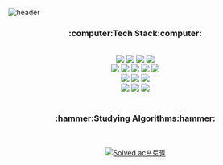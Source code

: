 ![header](https://capsule-render.vercel.app/api?type=soft&color=gradient&height=200&section=header&text=Hi!%20I'm%20Haewon&fontSize=70&animation=blink)

<div align=center><h3>:computer:Tech Stack:computer:</h3><br/>
  <img src="https://img.shields.io/badge/Python-3776AB?style=for-the-badge&logo=Python&logoColor=white">
  <img src="https://img.shields.io/badge/Oracle-F80000?style=for-the-badge&logo=Oracle&logoColor=white">
  <img src="https://img.shields.io/badge/MySQL-4479A1?style=for-the-badge&logo=MySQL&logoColor=white">
  <img src="https://img.shields.io/badge/R-276DC3?style=for-the-badge&logo=R&logoColor=white"><br/>
  <img src="https://img.shields.io/badge/Selenium-43B02A?style=for-the-badge&logo=Selenium&logoColor=white">
  <img src="https://img.shields.io/badge/TensorFlow-FF6F00?style=for-the-badge&logo=TensorFlow&logoColor=white">
  <img src="https://img.shields.io/badge/Keras-D00000?style=for-the-badge&logo=Keras&logoColor=white">
  <img src="https://img.shields.io/badge/Jupyter-F37626?style=for-the-badge&logo=Jupyter&logoColor=white">
  <img src="https://img.shields.io/badge/PyCharm-000000?style=for-the-badge&logo=PyCharm&logoColor=white"><br/>
  <img src="https://img.shields.io/badge/Apache Hadoop-66CCFF?style=for-the-badge&logo=ApacheHadoop&logoColor=white">
  <img src="https://img.shields.io/badge/Apache Hive-FDEE21?style=for-the-badge&logo=ApacheHive&logoColor=white">
  <img src="https://img.shields.io/badge/Apache Spark-E25A1C?style=for-the-badge&logo=Apache Spark&logoColor=white"><br/>
  <img src="https://img.shields.io/badge/Google Colab-F9AB00?style=for-the-badge&logo=Google Colab&logoColor=white">
  <img src="https://img.shields.io/badge/Notion-000000?style=for-the-badge&logo=Notion&logoColor=white">
  <img src="https://img.shields.io/badge/GitHub-181717?style=for-the-badge&logo=GitHub&logoColor=white"><br/><br/>
  
  <h3>:hammer:Studying Algorithms:hammer:</h3><br/>
  
  [![Solved.ac프로필](http://mazassumnida.wtf/api/v2/generate_badge?boj=0514dong8ee)](https://solved.ac/0514dong8ee)
</div>
